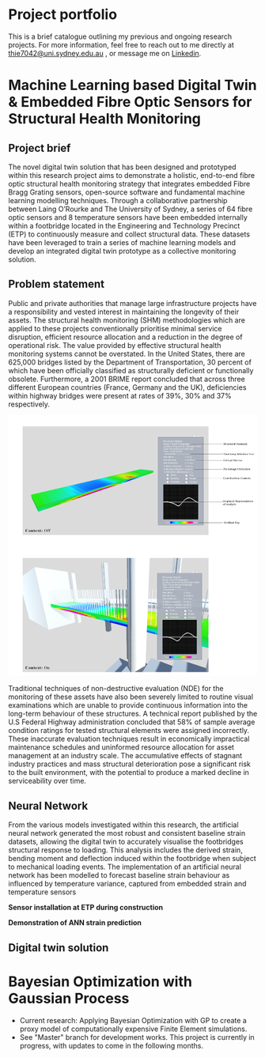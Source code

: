 # Project portfolio
This is a brief catalogue outlining my previous and ongoing research projects. For more information, feel free to reach out to me directly at thie7042@uni.sydney.edu.au , or message me on [Linkedin](https://www.linkedin.com/in/tommy-hielscher-4a40771b6/).

# Machine Learning based Digital Twin & Embedded Fibre Optic Sensors for Structural Health Monitoring
## Project brief
The novel digital twin solution that has been designed and prototyped within this research project aims to demonstrate a holistic, end-to-end fibre optic structural health monitoring strategy that integrates embedded Fibre Bragg Grating sensors, open-source software and fundamental machine learning modelling techniques. Through a collaborative partnership between Laing O’Rourke and The University of Sydney, a series of 64 fibre optic sensors and 8 temperature sensors have been embedded internally within a footbridge located in the Engineering and Technology Precinct (ETP) to continuously measure and collect structural data. These datasets have been leveraged to train a series of machine learning models and develop an integrated digital twin prototype as a collective monitoring solution.

## Problem statement 
Public and private authorities that manage large infrastructure projects have a responsibility and vested interest in maintaining the longevity of their assets. The structural health monitoring (SHM) methodologies which are applied to these projects conventionally prioritise minimal service disruption, efficient resource allocation and a reduction in the degree of operational risk. The value provided by effective structural health monitoring systems cannot be overstated. In the United States, there are 625,000 bridges listed by the Department of Transportation, 30 percent of which have been officially classified as structurally deficient or functionally obsolete. Furthermore, a 2001 BRIME report concluded that across three different European countries (France, Germany and the UK), deficiencies within highway bridges were present at rates of 39%, 30% and 37% respectively. 

![](/Images/Unity_UI.png)

Traditional techniques of non-destructive evaluation (NDE) for the monitoring of these assets have also been severely limited to routine visual examinations which are unable to provide continuous information into the long-term behaviour of these structures. A technical report published by the U.S Federal Highway administration concluded that 58% of sample average condition ratings for tested structural elements were assigned incorrectly.  These inaccurate evaluation techniques result in economically impractical maintenance schedules and uninformed resource allocation for asset management at an industry scale. The accumulative effects of stagnant industry practices and mass structural deterioration pose a significant risk to the built environment, with the potential to produce a marked decline in serviceability over time.

## Neural Network
From the various models investigated within this research, the artificial neural network generated the most robust and consistent baseline strain datasets, allowing the digital twin to accurately visualise the footbridges structural response to loading. This analysis includes the derived strain, bending moment and deflection induced within the footbridge when subject to mechanical loading events. The implementation of an artificial neural network has been modelled to forecast baseline strain behaviour as influenced by temperature variance, captured from embedded strain and temperature sensors

  
  
  **Sensor installation at ETP during construction**

  **Demonstration of ANN strain prediction**


## Digital twin solution



# Bayesian Optimization with Gaussian Process 
* Current research: Applying Bayesian Optimization with GP to create a proxy model of computationally expensive Finite Element simulations.
* See "Master" branch for development works. This project is currently in progress, with updates to come in the following months.

